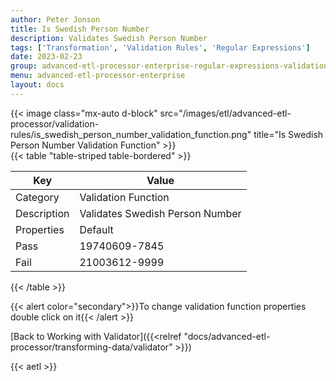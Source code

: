 ```yaml
---
author: Peter Jonson
title: Is Swedish Person Number
description: Validates Swedish Person Number
tags: ['Transformation', 'Validation Rules', 'Regular Expressions']
date: 2023-02-23
group: advanced-etl-processor-enterprise-regular-expressions-validation
menu: advanced-etl-processor-enterprise
layout: docs
---
```


{{< image class="mx-auto d-block"  src="/images/etl/advanced-etl-processor/validation-rules/is_swedish_person_number_validation_function.png" title="Is Swedish Person Number Validation Function" >}}
\
{{< table "table-striped table-bordered" >}}

| Key         | Value                           |
| ----------- | ------------------------------- |
| Category    | Validation Function             |
| Description | Validates Swedish Person Number |
| Properties  | Default                         |
| Pass        | 19740609-7845                   |
| Fail        | 21003612-9999                   |

{{< /table >}}

{{< alert color="secondary">}}To change validation function properties double click on it{{< /alert >}}

[Back to Working with Validator]({{<relref "docs/advanced-etl-processor/transforming-data/validator" >}})

{{< aetl >}}

